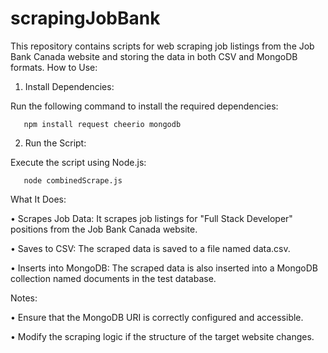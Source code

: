 # scrapingJobBank
This repository contains scripts for web scraping job listings from the Job Bank Canada website and storing the data in both CSV and MongoDB formats.
How to Use:
1.	Install Dependencies:

Run the following command to install the required dependencies:

       npm install request cheerio mongodb
2.	Run the Script:
   
Execute the script using Node.js:

       node combinedScrape.js
       
What It Does:

•	Scrapes Job Data: It scrapes job listings for "Full Stack Developer" positions from the Job Bank Canada website.

•	Saves to CSV: The scraped data is saved to a file named data.csv.

•	Inserts into MongoDB: The scraped data is also inserted into a MongoDB collection named documents in the test database.

Notes:

•	Ensure that the MongoDB URI is correctly configured and accessible.

•	Modify the scraping logic if the structure of the target website changes.
